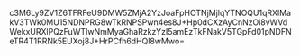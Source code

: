 c3M6Ly9ZV1Z6TFRFeU9DMW5ZMjA2YzJoaFpHOTNjMjlqYTNOQU1qRXlMakV3TWk0MU15NDNPRG8wTkRNPSPwn4es8J+Hp0dCXzAyCnNzOi8vWVdWekxURXlPQzFuWTIwNmMyaGhaRzkzYzI5amEzTkFNakV5TGpFd01pNDFNeTR4T1RRNk5EUXoj8J+HrPCfh6dHQl8wMwo=